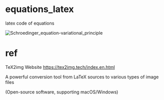 # equations_latex
latex code of equations

![Schroedinger_equation-variational_principle](https://user-images.githubusercontent.com/1296728/227791235-969128a0-85e0-45eb-9267-8d2f23b94f71.png)

# ref

TeX2img Website https://tex2img.tech/index.en.html

A powerful conversion tool from LaTeX sources to various types of image files

(Open-source software, supporting macOS/Windows)
